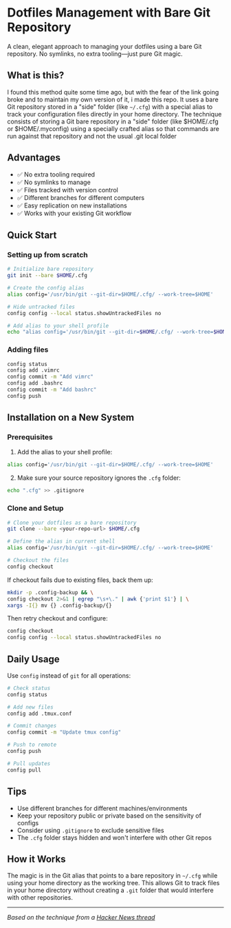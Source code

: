 # Dotfiles Management with Bare Git Repository

A clean, elegant approach to managing your dotfiles using a bare Git repository. No symlinks, no extra tooling—just pure Git magic.

## What is this?

I found this method quite some time ago, but with the fear of the link going broke and to maintain my own version of it, i made this repo. It uses a bare Git repository stored in a "side" folder (like `~/.cfg`) with a special alias to track your configuration files directly in your home directory. The technique consists of storing a Git bare repository in a "side" folder (like $HOME/.cfg or $HOME/.myconfig) using a specially crafted alias so that commands are run against that repository and not the usual .git local folder

## Advantages

- ✅ No extra tooling required
- ✅ No symlinks to manage
- ✅ Files tracked with version control
- ✅ Different branches for different computers
- ✅ Easy replication on new installations
- ✅ Works with your existing Git workflow

## Quick Start

### Setting up from scratch

```bash
# Initialize bare repository
git init --bare $HOME/.cfg

# Create the config alias
alias config='/usr/bin/git --git-dir=$HOME/.cfg/ --work-tree=$HOME'

# Hide untracked files
config config --local status.showUntrackedFiles no

# Add alias to your shell profile
echo "alias config='/usr/bin/git --git-dir=$HOME/.cfg/ --work-tree=$HOME'" >> $HOME/.bashrc
```

### Adding files

```bash
config status
config add .vimrc
config commit -m "Add vimrc"
config add .bashrc  
config commit -m "Add bashrc"
config push
```

## Installation on a New System

### Prerequisites

1. Add the alias to your shell profile:
```bash
alias config='/usr/bin/git --git-dir=$HOME/.cfg/ --work-tree=$HOME'
```

2. Make sure your source repository ignores the `.cfg` folder:
```bash
echo ".cfg" >> .gitignore
```

### Clone and Setup

```bash
# Clone your dotfiles as a bare repository
git clone --bare <your-repo-url> $HOME/.cfg

# Define the alias in current shell
alias config='/usr/bin/git --git-dir=$HOME/.cfg/ --work-tree=$HOME'

# Checkout the files
config checkout
```

If checkout fails due to existing files, back them up:
```bash
mkdir -p .config-backup && \
config checkout 2>&1 | egrep "\s+\." | awk {'print $1'} | \
xargs -I{} mv {} .config-backup/{}
```

Then retry checkout and configure:
```bash
config checkout
config config --local status.showUntrackedFiles no
```

## Daily Usage

Use `config` instead of `git` for all operations:

```bash
# Check status
config status

# Add new files
config add .tmux.conf

# Commit changes
config commit -m "Update tmux config"

# Push to remote
config push

# Pull updates
config pull
```

## Tips

- Use different branches for different machines/environments
- Keep your repository public or private based on the sensitivity of configs
- Consider using `.gitignore` to exclude sensitive files
- The `.cfg` folder stays hidden and won't interfere with other Git repos

## How it Works

The magic is in the Git alias that points to a bare repository in `~/.cfg` while using your home directory as the working tree. This allows Git to track files in your home directory without creating a `.git` folder that would interfere with other repositories.

---

*Based on the technique from a [Hacker News thread](https://news.ycombinator.com/item?id=11071754)*
